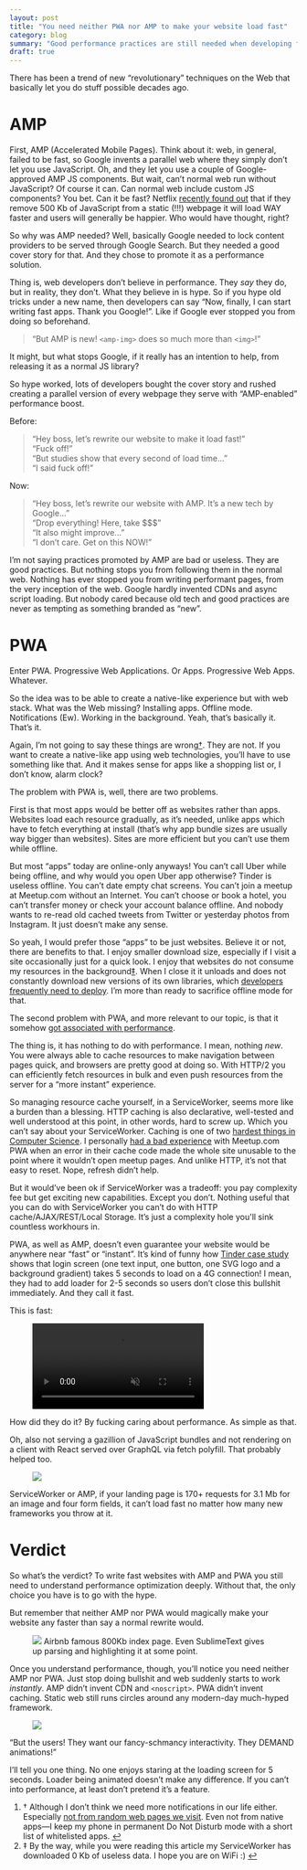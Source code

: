 ```yaml
---
layout: post
title: "You need neither PWA nor AMP to make your website load fast"
category: blog
summary: "Good performance practices are still needed when developing fast web experience."
draft: true
---
```


There has been a trend of new “revolutionary” techniques on the Web that basically let you do stuff possible decades ago.

# AMP

First, AMP (Accelerated Mobile Pages). Think about it: web, in general, failed to be fast, so Google invents a parallel web where they simply don’t let you use JavaScript. Oh, and they let you use a couple of Google-approved AMP JS components. But wait, can’t normal web run without JavaScript? Of course it can. Can normal web include custom JS components? You bet. Can it be fast? Netflix [recently found out](https://medium.com/dev-channel/a-netflix-web-performance-case-study-c0bcde26a9d9) that if they remove 500 Kb of JavaScript from a static (!!!) webpage it will load WAY faster and users will generally be happier. Who would have thought, right?

So why was AMP needed? Well, basically Google needed to lock content providers to be served through Google Search. But they needed a good cover story for that. And they chose to promote it as a performance solution.

Thing is, web developers don’t believe in performance. They _say_ they do, but in reality, they don’t. What they believe in is hype. So if you hype old tricks under a new name, then developers can say “Now, finally, I can start writing fast apps. Thank you Google!”. Like if Google ever stopped you from doing so beforehand.

> “But AMP is new! `<amp-img>` does so much more than `<img>`!”

It might, but what stops Google, if it really has an intention to help, from releasing it as a normal JS library?

So hype worked, lots of developers bought the cover story and rushed creating a parallel version of every webpage they serve with “AMP-enabled” performance boost.

Before:

> “Hey boss, let’s rewrite our website to make it load fast!”<br/>“Fuck off!”<br/>“But studies show that every second of load time...”<br/>“I said fuck off!”

Now:

> “Hey boss, let’s rewrite our website with AMP. It’s a new tech by Google...”<br/>“Drop everything! Here, take $$$”<br/>“It also might improve...”<br/>“I don’t care. Get on this NOW!”

I’m not saying practices promoted by AMP are bad or useless. They are good practices. But nothing stops you from following them in the normal web. Nothing has ever stopped you from writing performant pages, from the very inception of the web. Google hardly invented CDNs and async script loading. But nobody cared because old tech and good practices are never as tempting as something branded as “new”.

# PWA

Enter PWA. Progressive Web Applications. Or Apps. Progressive Web Apps. Whatever.

So the idea was to be able to create a native-like experience but with web stack. What was the Web missing? Installing apps. Offline mode. Notifications (Ew). Working in the background. Yeah, that’s basically it. That’s it.

Again, I’m not going to say these things are wrong<a id="f1" href="#fn1" class="footnote">†</a>. They are not. If you want to create a native-like app using web technologies, you’ll have to use something like that. And it makes sense for apps like a shopping list or, I don’t know, alarm clock?

The problem with PWA is, well, there are two problems.

First is that most apps would be better off as websites rather than apps. Websites load each resource gradually, as it’s needed, unlike apps which have to fetch everything at install (that’s why app bundle sizes are usually way bigger than websites). Sites are more efficient but you can’t use them while offline.

But most “apps” today are online-only anyways! You can’t call Uber while being offline, and why would you open Uber app otherwise? Tinder is useless offline. You can’t date empty chat screens. You can’t join a meetup at Meetup.com without an Internet. You can’t choose or book a hotel, you can’t transfer money or check your account balance offline. And nobody wants to re-read old cached tweets from Twitter or yesterday photos from Instagram. It just doesn’t make any sense.

So yeah, I would prefer those “apps” to be just websites. Believe it or not, there are benefits to that. I enjoy smaller download size, especially if I visit a site occasionally just for a quick look. I enjoy that websites do not consume my resources in the background<a id="f2" href="#fn2" class="footnote">‡</a>. When I close it it unloads and does not constantly download new versions of its own libraries, which [developers frequently need to deploy](https://medium.com/@paularmstrong/d28a00e780a3#8255). I’m more than ready to sacrifice offline mode for that.

The second problem with PWA, and more relevant to our topic, is that it somehow [got associated with performance](https://www.thinkwithgoogle.com/intl/en-154/insights-inspiration/case-studies/trivago-embrace-progressive-web-apps-as-the-future-of-mobile/).

The thing is, it has nothing to do with performance. I mean, nothing _new_. You were always able to cache resources to make navigation between pages quick, and browsers are pretty good at doing so. With HTTP/2 you can efficiently fetch resources in bulk and even push resources from the server for a “more instant” experience.

So managing resource cache yourself, in a ServiceWorker, seems more like a burden than a blessing. HTTP caching is also declarative, well-tested and well understood at this point, in other words, hard to screw up. Which you can’t say about your ServiceWorker. Caching is one of two [hardest things in Computer Science](https://www.martinfowler.com/bliki/TwoHardThings.html). I personally [had a bad experience](https://twitter.com/nikitonsky/status/1064899552069722112) with Meetup.com PWA when an error in their cache code made the whole site unusable to the point where it wouldn’t open meetup pages. And unlike HTTP, it’s not that easy to reset. Nope, refresh didn’t help.

But it would’ve been ok if ServiceWorker was a tradeoff: you pay complexity fee but get exciting new capabilities. Except you don’t. Nothing useful that you can do with ServiceWorker you can’t do with HTTP cache/AJAX/REST/Local Storage. It’s just a complexity hole you'll sink countless workhours in.

PWA, as well as AMP, doesn’t even guarantee your website would be anywhere near “fast” or “instant”. It’s kind of funny how [Tinder case study](https://medium.com/@addyosmani/78919d98ece0) shows that login screen (one text input, one button, one SVG logo and a background gradient) takes 5 seconds to load on a 4G connection! I mean, they had to add loader for 2-5 seconds so users don’t close this bullshit immediately. And they call it fast.

This is fast:

<figure><video autoplay="" muted="" loop="" preload="auto" playsinline="" controls style="width: 300px; "><source src="./wikipedia.mp4" type="video/mp4"></video></figure>

How did they do it? By fucking caring about performance. As simple as that.

Oh, also not serving a gazillion of JavaScript bundles and not rendering on a client with React served over GraphQL via fetch polyfill. That probably helped too.

<figure><a href="./airbnb.png" target="_blank"><img src="./airbnb.jpg"></a></figure>

ServiceWorker or AMP, if your landing page is 170+ requests for 3.1 Mb for an image and four form fields, it can’t load fast no matter how many new frameworks you throw at it.


# Verdict

So what’s the verdict? To write fast websites with AMP and PWA you still need to understand performance optimization deeply. Without that, the only choice you have is to go with the hype.

But remember that neither AMP nor PWA would magically make your website any faster than say a normal rewrite would.

<figure>
  <a href="./index.png" target="_blank"><img src="./index.jpg"></a>
  Airbnb famous 800Kb index page. Even SublimeText gives up parsing and highlighting it at some point.
</figure>

Once you understand performance, though, you’ll notice you need neither AMP nor PWA. Just stop doing bullshit and web suddenly starts to work _instantly_. AMP didn’t invent CDN and `<noscript>`. PWA didn’t invent caching. Static web still runs circles around any modern-day much-hyped framework.

<figure><img src="./oldweb.png" ></figure>

“But the users! They want our fancy-schmancy interactivity. They DEMAND animations!”

I’ll tell you one thing. No one enjoys staring at the loading screen for 5 seconds. Loader being animated doesn’t make any difference. If you can’t into performance, at least don’t pretend it’s a feature.

<div class="footnotes-br"></div>

<ol class="footnotes_alt">
<li id="fn1"><span class="dagger">†</span> Although I don’t think we need more notifications in our life either. Especially <a href="https://grumpy.website/post/0PKEDf3JE">not from random web pages we visit</a>. Even not from native apps—I keep my phone in permanent Do Not Disturb mode with a short list of whitelisted apps. <a href="#f1" class>↩︎</a></li>
<li id="fn2"><span class="dagger">‡</span> By the way, while you were reading this article my ServiceWorker has downloaded <span id="downloaded">0 Kb</span> of useless data. I hope you are on WiFi :) <a href="#f2" class>↩︎</a></li>
</ol>

<script>
  function update_downloaded() {
    var downloaded_kb = parseInt(localStorage.getItem("downloaded") || "0") + 10,
        text = downloaded_kb >= 1000000 ? Math.ceil(downloaded_kb / 1000) / 1000 + " Gb"
               : downloaded_kb >= 1000 ? downloaded_kb / 1000 + " Mb"
               : downloaded_kb + " Kb";
    localStorage.setItem("downloaded", "" + downloaded_kb);
    document.getElementById("downloaded").innerHTML = text;
  }
  update_downloaded();
  setInterval(update_downloaded, 1000);
</script>
